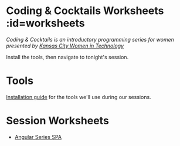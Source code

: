 # Coding & Cocktails Worksheets :id=worksheets
_Coding & Cocktails is an introductory programming series for women presented by [Kansas City Women in Technology](https://kcwomenintech.org/)_

Install the tools, then navigate to tonight's session.

# Tools
[Installation guide](/tools/) for the tools we'll use during our sessions.

# Session Worksheets

<!-- * [The Glass: HTML](/html/)
* [The Garnish: CSS](/css/) -->
* [Angular Series SPA](/spa/)
